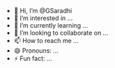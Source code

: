 - 👋 Hi, I’m @GSaradhi
- 👀 I’m interested in ...
- 🌱 I’m currently learning ...
- 💞️ I’m looking to collaborate on ...
- 📫 How to reach me ...
- 😄 Pronouns: ...
- ⚡ Fun fact: ...

<!---
GSaradhi/GSaradhi is a ✨ special ✨ repository because its `README.md` (this file) appears on your GitHub profile.
You can click the Preview link to take a look at your changes.
--->
